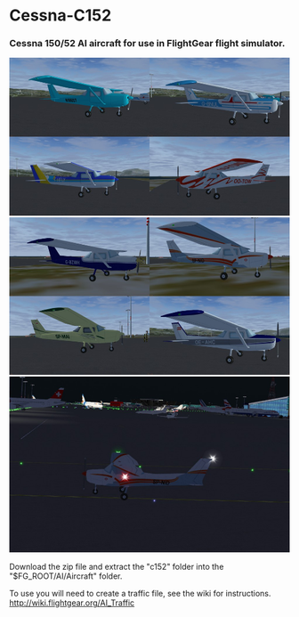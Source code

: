 # Cessna-C152

### Cessna 150/52 AI aircraft for use in FlightGear flight simulator.

![c152-1](screenshots/c152-1.jpg)
![c152-2](screenshots/c152-2.jpg)
![c152-lights](screenshots/c152-lights.jpg)

Download the zip file and extract the "c152" folder into the "$FG_ROOT/AI/Aircraft" folder.

To use you will need to create a traffic file, see the wiki for instructions.
 http://wiki.flightgear.org/AI_Traffic